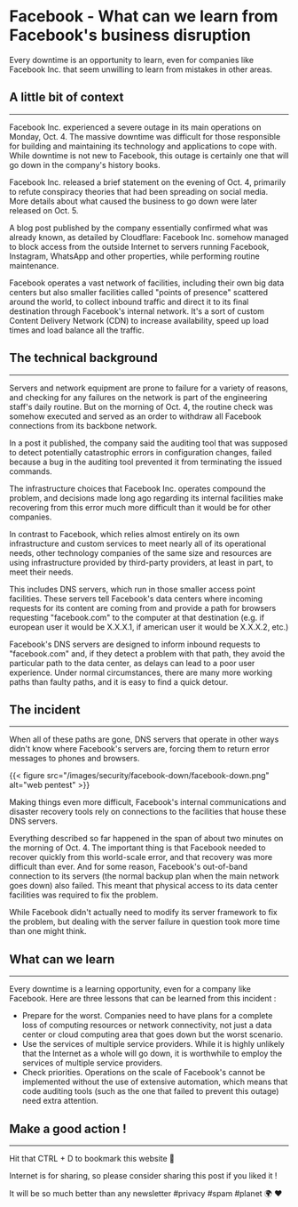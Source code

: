 # Facebook - What can we learn from Facebook's business disruption


Every downtime is an opportunity to learn, even for companies like Facebook Inc. that seem unwilling to learn from mistakes in other areas.

## A little bit of context
---
Facebook Inc. experienced a severe outage in its main operations on Monday, Oct. 4. The massive downtime was difficult for those responsible for building and maintaining its technology and applications to cope with. While downtime is not new to Facebook, this outage is certainly one that will go down in the company's history books.

Facebook Inc. released a brief statement on the evening of Oct. 4, primarily to refute conspiracy theories that had been spreading on social media. More details about what caused the business to go down were later released on Oct. 5.

A blog post published by the company essentially confirmed what was already known, as detailed by Cloudflare: Facebook Inc. somehow managed to block access from the outside Internet to servers running Facebook, Instagram, WhatsApp and other properties, while performing routine maintenance.

Facebook operates a vast network of facilities, including their own big data centers but also smaller facilities called "points of presence" scattered around the world, to collect inbound traffic and direct it to its final destination through Facebook's internal network. It's a sort of custom Content Delivery Network (CDN) to increase availability, speed up load times and load balance all the traffic.

## The technical background
---
Servers and network equipment are prone to failure for a variety of reasons, and checking for any failures on the network is part of the engineering staff's daily routine. But on the morning of Oct. 4, the routine check was somehow executed and served as an order to withdraw all Facebook connections from its backbone network.

In a post it published, the company said the auditing tool that was supposed to detect potentially catastrophic errors in configuration changes, failed because a bug in the auditing tool prevented it from terminating the issued commands.

The infrastructure choices that Facebook Inc. operates compound the problem, and decisions made long ago regarding its internal facilities make recovering from this error much more difficult than it would be for other companies.

In contrast to Facebook, which relies almost entirely on its own infrastructure and custom services to meet nearly all of its operational needs, other technology companies of the same size and resources are using infrastructure provided by third-party providers, at least in part, to meet their needs.

This includes DNS servers, which run in those smaller access point facilities. These servers tell Facebook's data centers where incoming requests for its content are coming from and provide a path for browsers requesting "facebook.com" to the computer at that destination (e.g. if european user it would be X.X.X.1, if american user it would be X.X.X.2, etc.)

Facebook's DNS servers are designed to inform inbound requests to "facebook.com" and, if they detect a problem with that path, they avoid the particular path to the data center, as delays can lead to a poor user experience. Under normal circumstances, there are many more working paths than faulty paths, and it is easy to find a quick detour.

## The incident
---
When all of these paths are gone, DNS servers that operate in other ways didn't know where Facebook's servers are, forcing them to return error messages to phones and browsers.

{{< figure src="/images/security/facebook-down/facebook-down.png" alt="web pentest" >}} 


Making things even more difficult, Facebook's internal communications and disaster recovery tools rely on connections to the facilities that house these DNS servers.

Everything described so far happened in the span of about two minutes on the morning of Oct. 4. The important thing is that Facebook needed to recover quickly from this world-scale error, and that recovery was more difficult than ever. And for some reason, Facebook's out-of-band connection to its servers (the normal backup plan when the main network goes down) also failed. This meant that physical access to its data center facilities was required to fix the problem.

While Facebook didn't actually need to modify its server framework to fix the problem, but dealing with the server failure in question took more time than one might think.

## What can we learn 
---
Every downtime is a learning opportunity, even for a company like Facebook. Here are three lessons that can be learned from this incident : 

- Prepare for the worst. Companies need to have plans for a complete loss of computing resources or network connectivity, not just a data center or cloud computing area that goes down but the worst scenario.
- Use the services of multiple service providers. While it is highly unlikely that the Internet as a whole will go down, it is worthwhile to employ the services of multiple service providers.
- Check priorities. Operations on the scale of Facebook's cannot be implemented without the use of extensive automation, which means that code auditing tools (such as the one that failed to prevent this outage) need extra attention.

## Make a good action !
---

Hit that CTRL + D to bookmark this website 🔖

Internet is for sharing, so please consider sharing this post if you liked it !

It will be so much better than any newsletter #privacy #spam #planet 🌍 ❤️
